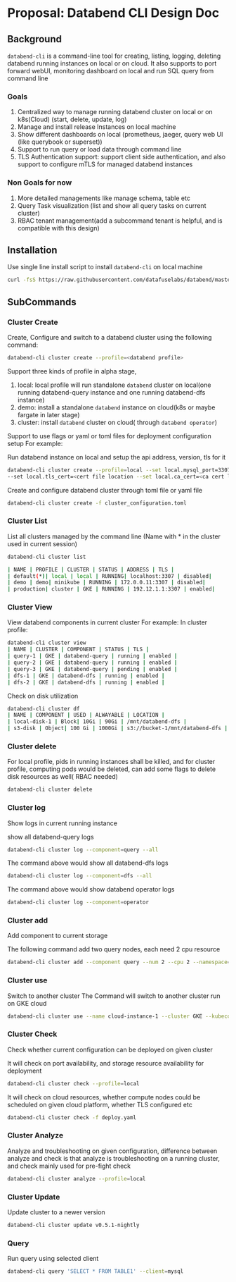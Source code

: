 # Proposal: Databend CLI Design Doc

## Background

`databend-cli` is a command-line tool for creating, listing, logging,
deleting databend running instances on local or
on cloud.
It also supports to port forward webUI, monitoring dashboard on local
and run SQL query from command line

### Goals

1. Centralized way to manage running databend cluster on local or on k8s(Cloud) (start, delete, update, log)
2. Manage and install release Instances on local machine
3. Show different dashboards on local (prometheus, jaeger, query web UI (like querybook or superset))
4. Support to run query or load data through command line
5. TLS Authentication support: support client side authentication, and also support to configure mTLS for managed databend instances

### Non Goals for now

1. More detailed managements like manage schema, table etc
2. Query Task visualization (list and show all query tasks on current cluster)
3. RBAC tenant management(add a subcommand tenant is helpful,
   and is compatible with this design)

## Installation

Use single line install script to install `databend-cli` on local machine

```bash
curl -fsS https://raw.githubusercontent.com/datafuselabs/databend/master/scripts/installer/install.sh | bash
```

## SubCommands

### Cluster Create

Create, Configure and switch to a databend cluster using the following command:

```bash
databend-cli cluster create --profile=<databend profile>
```

Support three kinds of profile in alpha stage,

1. local: local profile will run standalone `databend` cluster on local(one running databend-query instance and one running databend-dfs instance)
2. demo: install a standalone `databend` instance on cloud(k8s or maybe fargate in later stage)
3. cluster: install `databend` cluster on cloud( through `databend operator`)

Support to use flags or yaml or toml files for deployment configuration setup
For example:

Run databend instance on local and setup the api address, version, tls for it

```bash
databend-cli cluster create --profile=local --set local.mysql_port=3307 --set local.http_address=127.0.0.1:7070 --set local.version=v0.4.88-nightly --set local.tls_key=<key file location>
--set local.tls_cert=<cert file location --set local.ca_cert=<ca cert location>
```

Create and configure databend cluster through toml file or yaml file

```bash
databend-cli cluster create -f cluster_configuration.toml
```

### Cluster List

List all clusters managed by the command line (Name with * in the cluster used in current session)

```bash
databend-cli cluster list
```

```bash
| NAME | PROFILE | CLUSTER | STATUS | ADDRESS | TLS |
| default(*)| local | local | RUNNING| localhost:3307 | disabled|
| demo | demo| minikube | RUNNING | 172.0.0.11:3307 | disabled|
| production| cluster | GKE | RUNNING | 192.12.1.1:3307 | enabled|
```

### Cluster View

View databend components in current cluster
For example:
In cluster profile:

```bash
databend-cli cluster view
| NAME | CLUSTER | COMPONENT | STATUS | TLS |
| query-1 | GKE | databend-query | running | enabled |
| query-2 | GKE | databend-query | running | enabled |
| query-3 | GKE | databend-query | pending | enabled |
| dfs-1 | GKE | databend-dfs | running | enabled |
| dfs-2 | GKE | databend-dfs | running | enabled |
```

Check on disk utilization

```bash
databend-cli cluster df
| NAME | COMPONENT | USED | ALWAYABLE | LOCATION |
| local-disk-1 | Block| 10Gi | 90Gi | /mnt/databend-dfs |
| s3-disk | Object| 100 Gi | 1000Gi | s3://bucket-1/mnt/databend-dfs |
```

### Cluster delete

For local profile, pids in running instances shall be killed, and for cluster profile,  computing pods would be deleted, can add some flags to delete disk resources as well( RBAC needed)

```bash
databend-cli cluster delete
```

### Cluster log

Show logs in current running instance

show all databend-query logs

```bash
databend-cli cluster log --component=query --all
```

The command above would show all databend-dfs logs

```bash
databend-cli cluster log --component=dfs --all
```

The command above would show databend operator logs

```bash
databend-cli cluster log --component=operator
```

### Cluster add

Add component to current storage

The following command add two query nodes, each need 2 cpu resource

```bash
databend-cli cluster add --component query --num 2 --cpu 2 --namespace=<operator namespace>
```

### Cluster use

Switch to another cluster
The Command will switch to another cluster run on GKE cloud

```bash
databend-cli cluster use --name cloud-instance-1 --cluster GKE --kubeconfig ~/.kube/config --kubecontext gke-cloud-1
```

### Cluster Check

Check whether current configuration can be deployed on given cluster

It will check on port availability, and storage resource availability for deployment

```bash
databend-cli cluster check --profile=local
```

It will check on cloud resources, whether compute nodes could be scheduled on given cloud platform, whether TLS configured etc

```bash
databend-cli cluster check -f deploy.yaml
```

### Cluster Analyze

Analyze and troubleshooting on given configuration, difference between analyze and check is that analyze is troubleshooting on a running cluster, and check mainly used for pre-fight check

```bash
databend-cli cluster analyze --profile=local
```

### Cluster Update

Update cluster to a newer version

```bash
databend-cli cluster update v0.5.1-nightly
```

### Query

Run query using selected client

```bash
databend-cli query 'SELECT * FROM TABLE1' --client=mysql
```


